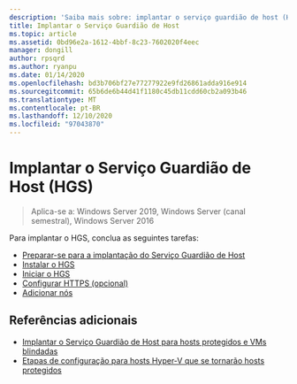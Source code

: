 ```yaml
---
description: 'Saiba mais sobre: implantar o serviço guardião de host (HGS)'
title: Implantar o Serviço Guardião de Host
ms.topic: article
ms.assetid: 0bd96e2a-1612-4bbf-8c23-7602020f4eec
manager: dongill
author: rpsqrd
ms.author: ryanpu
ms.date: 01/14/2020
ms.openlocfilehash: bd3b706bf27e77277922e9fd26861adda916e914
ms.sourcegitcommit: 65b6de6b44d41f1180c45db11cdd60cb2a093b46
ms.translationtype: MT
ms.contentlocale: pt-BR
ms.lasthandoff: 12/10/2020
ms.locfileid: "97043870"
---
```

# <a name="deploy-the-host-guardian-service-hgs"></a>Implantar o Serviço Guardião de Host (HGS)

>Aplica-se a: Windows Server 2019, Windows Server (canal semestral), Windows Server 2016


Para implantar o HGS, conclua as seguintes tarefas:

- [Preparar-se para a implantação do Serviço Guardião de Host](guarded-fabric-prepare-for-hgs.md)
- [Instalar o HGS](guarded-fabric-choose-where-to-install-hgs.md)
- [Iniciar o HGS](guarded-fabric-initialize-hgs.md)
- [Configurar HTTPS (opcional)](guarded-fabric-configure-hgs-https.md)
- [Adicionar nós](guarded-fabric-configure-additional-hgs-nodes.md)

## <a name="additional-references"></a>Referências adicionais

- [Implantar o Serviço Guardião de Host para hosts protegidos e VMs blindadas](guarded-fabric-deploying-hgs-overview.md)
- [Etapas de configuração para hosts Hyper-V que se tornarão hosts protegidos](guarded-fabric-configure-hgs-with-authorized-hyper-v-hosts.md)
